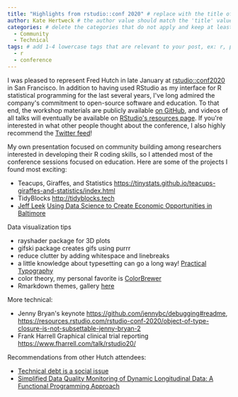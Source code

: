 ```yaml
---
title: "Highlights from rstudio::conf 2020" # replace with the title of your post, a short catchy description to entice readers
author: Kate Hertweck # the author value should match the 'title' value of your contributor file located here /gh-pages/_contributors. If you do not have a contributor file, please feel free to make one or contact one of our team members to assist you.
categories: # delete the categories that do not apply and keep at least one
  - Community
  - Technical
tags: # add 1-4 lowercase tags that are relevant to your post, ex: r, python, genomics, workflows
  - r
  - conference
---
```


I was pleased to represent Fred Hutch in late January at [rstudio::conf2020](https://blog.rstudio.com/2019/07/15/rstudio-conf-2020/) in San Francisco. In addition to having used RStudio as my interface for R statistical programming for the last several years, I've long admired the company's commitment to open-source software and education. To that end, the workshop materials are publicly available [on GitHub](https://github.com/rstudio-conf-2020), and videos of all talks will eventually be available on [RStudio's resources page](https://resources.rstudio.com). If you're interested in what other people thought about the conference, I also highly recommend the [Twitter feed](https://twitter.com/search?q=%23rstudioconf2020)!

My own presentation focused on community building among researchers interested in developing their R coding skills, so I attended most of the conference sessions focused on education. Here are some of the projects I found most exciting:
- Teacups, Giraffes, and Statistics https://tinystats.github.io/teacups-giraffes-and-statistics/index.html
- TidyBlocks http://tidyblocks.tech
- [Jeff Leek](http://jtleek.com/index.html) [Using Data Science to Create Economic Opportunities in Baltimore](https://docs.google.com/presentation/d/1ZMrlruXg5yZJPEdKVt5wyMwG89k2e8_maPuFhQwf5u0/edit#slide=id.p)

Data visualization tips
- rayshader package for 3D plots
- gifski package creates gifs using purrr
- reduce clutter by adding whitespace and linebreaks
- a little knowledge about typesetting can go a long way! [Practical Typography](https://practicaltypography.com)
- color theory, my personal favorite is [ColorBrewer](http://colorbrewer2.org)
- Rmarkdown themes, gallery [here](https://www.datadreaming.org/post/r-markdown-theme-gallery/)

More technical:
- Jenny Bryan's keynote https://github.com/jennybc/debugging#readme, https://resources.rstudio.com/rstudio-conf-2020/object-of-type-closure-is-not-subsettable-jenny-bryan-2
- Frank Harrell Graphical clinical trial reporting https://www.fharrell.com/talk/rstudio20/

Recommendations from other Hutch attendees:
- [Technical debt is a social issue](https://resources.rstudio.com/rstudio-conf-2020/technical-debt-is-a-social-problem-mr-gordon-shotwell-2)
- [Simplified Data Quality Monitoring of Dynamic Longitudinal Data: A Functional Programming Approach](https://resources.rstudio.com/rstudio-conf-2020/simplified-data-quality-monitoring-of-dynamic-longitudinal-data-a-functional-programming-approach-jacqueline-gutman)
